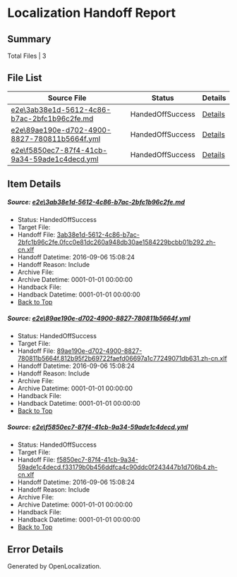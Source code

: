 # <a name='report-top'></a> Localization Handoff Report

## Summary
 Total Files | 3

## File List
 Source File | Status | Details 
 ----------- | ------ | ------- 
 [e2e\3ab38e1d-5612-4c86-b7ac-2bfc1b96c2fe.md](https://github.com/OpenLocalizationTestOrg/ol-test0/blob/da80e4e7ef810b3dc8f8dc4e04626d904b669265/e2e/3ab38e1d-5612-4c86-b7ac-2bfc1b96c2fe.md) | HandedOffSuccess | [Details](#373cb1f89b4cd2fa530eab25c589e0c0b8b881ed2)
 [e2e\89ae190e-d702-4900-8827-780811b5664f.yml](https://github.com/OpenLocalizationTestOrg/ol-test0/blob/da80e4e7ef810b3dc8f8dc4e04626d904b669265/e2e/89ae190e-d702-4900-8827-780811b5664f.yml) | HandedOffSuccess | [Details](#140607fe43db0964737af47c6fddede852aba0544)
 [e2e\f5850ec7-87f4-41cb-9a34-59ade1c4decd.yml](https://github.com/OpenLocalizationTestOrg/ol-test0/blob/da80e4e7ef810b3dc8f8dc4e04626d904b669265/e2e/f5850ec7-87f4-41cb-9a34-59ade1c4decd.yml) | HandedOffSuccess | [Details](#c5eb4a3b8a1714e4a71102f6192174afa79422326)

## Item Details
##### <a name='373cb1f89b4cd2fa530eab25c589e0c0b8b881ed2'></a> Source: [e2e\3ab38e1d-5612-4c86-b7ac-2bfc1b96c2fe.md](https://github.com/OpenLocalizationTestOrg/ol-test0/blob/da80e4e7ef810b3dc8f8dc4e04626d904b669265/e2e/3ab38e1d-5612-4c86-b7ac-2bfc1b96c2fe.md)
* Status: HandedOffSuccess
* Target File: 
* Handoff File: [3ab38e1d-5612-4c86-b7ac-2bfc1b96c2fe.0fcc0e81dc260a948db30ae1584229bcbb01b292.zh-cn.xlf](https://github.com/OpenLocalizationTestOrg/ol-test0-handoff/blob/a6339540a6c4b8337eea0c1b191a74f3908422c7/ol-handoff/OpenLocalizationTestOrg/ol-test0-zhcn/ci/ht/3ab38e1d-5612-4c86-b7ac-2bfc1b96c2fe.0fcc0e81dc260a948db30ae1584229bcbb01b292.zh-cn.xlf)
* Handoff Datetime: 2016-09-06 15:08:24
* Handoff Reason: Include
* Archive File: 
* Archive Datetime: 0001-01-01 00:00:00
* Handback File: 
* Handback Datetime: 0001-01-01 00:00:00
* [Back to Top](#report-top)

##### <a name='140607fe43db0964737af47c6fddede852aba0544'></a> Source: [e2e\89ae190e-d702-4900-8827-780811b5664f.yml](https://github.com/OpenLocalizationTestOrg/ol-test0/blob/da80e4e7ef810b3dc8f8dc4e04626d904b669265/e2e/89ae190e-d702-4900-8827-780811b5664f.yml)
* Status: HandedOffSuccess
* Target File: 
* Handoff File: [89ae190e-d702-4900-8827-780811b5664f.812b95f2b69722faefd06697a1c77249071db631.zh-cn.xlf](https://github.com/OpenLocalizationTestOrg/ol-test0-handoff/blob/a6339540a6c4b8337eea0c1b191a74f3908422c7/ol-handoff/OpenLocalizationTestOrg/ol-test0-zhcn/ci/ht/89ae190e-d702-4900-8827-780811b5664f.812b95f2b69722faefd06697a1c77249071db631.zh-cn.xlf)
* Handoff Datetime: 2016-09-06 15:08:24
* Handoff Reason: Include
* Archive File: 
* Archive Datetime: 0001-01-01 00:00:00
* Handback File: 
* Handback Datetime: 0001-01-01 00:00:00
* [Back to Top](#report-top)

##### <a name='c5eb4a3b8a1714e4a71102f6192174afa79422326'></a> Source: [e2e\f5850ec7-87f4-41cb-9a34-59ade1c4decd.yml](https://github.com/OpenLocalizationTestOrg/ol-test0/blob/da80e4e7ef810b3dc8f8dc4e04626d904b669265/e2e/f5850ec7-87f4-41cb-9a34-59ade1c4decd.yml)
* Status: HandedOffSuccess
* Target File: 
* Handoff File: [f5850ec7-87f4-41cb-9a34-59ade1c4decd.f33179b0b456ddfca4c90ddc0f243447b1d706b4.zh-cn.xlf](https://github.com/OpenLocalizationTestOrg/ol-test0-handoff/blob/a6339540a6c4b8337eea0c1b191a74f3908422c7/ol-handoff/OpenLocalizationTestOrg/ol-test0-zhcn/ci/ht/f5850ec7-87f4-41cb-9a34-59ade1c4decd.f33179b0b456ddfca4c90ddc0f243447b1d706b4.zh-cn.xlf)
* Handoff Datetime: 2016-09-06 15:08:24
* Handoff Reason: Include
* Archive File: 
* Archive Datetime: 0001-01-01 00:00:00
* Handback File: 
* Handback Datetime: 0001-01-01 00:00:00
* [Back to Top](#report-top)


## Error Details

Generated by OpenLocalization.
